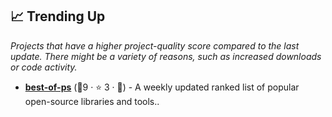 ## 📈 Trending Up

_Projects that have a higher project-quality score compared to the last update. There might be a variety of reasons, such as increased downloads or code activity._

- <b><a href="https://github.com/jinningwang/best-of-ps">best-of-ps</a></b> (🥉9 ·  ⭐ 3 · 🐣) - A weekly updated ranked list of popular open-source libraries and tools..


